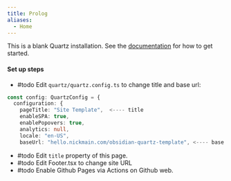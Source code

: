 ```yaml
---
title: Prolog
aliases:
  - Home
---
```


This is a blank Quartz installation.
See the [documentation](https://quartz.jzhao.xyz) for how to get started.

#### Set up steps

* #todo  Edit `quartz/quartz.config.ts` to change title and base url:

```typescript
const config: QuartzConfig = {
  configuration: {
    pageTitle: "Site Template",  <---- title
    enableSPA: true,
    enablePopovers: true,
    analytics: null,
    locale: "en-US",
    baseUrl: "hello.nickmain.com/obsidian-quartz-template", <---- base url
```

* #todo  Edit `title` property of this page.
* #todo  Edit Footer.tsx to change site URL
* #todo  Enable Github Pages via Actions on Github web.